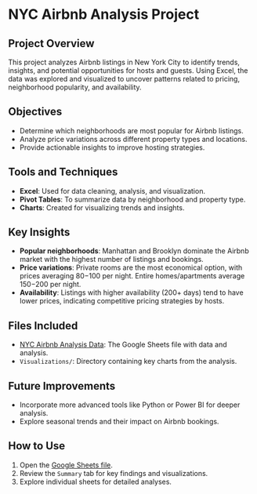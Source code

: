 # NYC Airbnb Analysis Project

## Project Overview
This project analyzes Airbnb listings in New York City to identify trends, insights, and potential opportunities for hosts and guests. Using Excel, the data was explored and visualized to uncover patterns related to pricing, neighborhood popularity, and availability.

## Objectives
- Determine which neighborhoods are most popular for Airbnb listings.
- Analyze price variations across different property types and locations.
- Provide actionable insights to improve hosting strategies.

## Tools and Techniques
- **Excel**: Used for data cleaning, analysis, and visualization.
- **Pivot Tables**: To summarize data by neighborhood and property type.
- **Charts**: Created for visualizing trends and insights.

## Key Insights
- **Popular neighborhoods**: Manhattan and Brooklyn dominate the Airbnb market with the highest number of listings and bookings.
- **Price variations**: Private rooms are the most economical option, with prices averaging $80-$100 per night. Entire homes/apartments average $150-$200 per night.
- **Availability**: Listings with higher availability (200+ days) tend to have lower prices, indicating competitive pricing strategies by hosts.

## Files Included
- [NYC Airbnb Analysis Data](https://docs.google.com/spreadsheets/d/1Oct5xhWu_UdUv17quhtvA7cLx-4ZbhwTtdVv5IbHJGM/edit?usp=sharing): The Google Sheets file with data and analysis.
- `Visualizations/`: Directory containing key charts from the analysis.

## Future Improvements
- Incorporate more advanced tools like Python or Power BI for deeper analysis.
- Explore seasonal trends and their impact on Airbnb bookings.

## How to Use
1. Open the [Google Sheets file](https://docs.google.com/spreadsheets/d/1Oct5xhWu_UdUv17quhtvA7cLx-4ZbhwTtdVv5IbHJGM/edit?usp=sharing).
2. Review the `Summary` tab for key findings and visualizations.
3. Explore individual sheets for detailed analyses.

